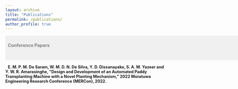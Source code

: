 ```yaml
---
layout: archive
title: "Publications"
permalink: /publications/
author_profile: true
---
```




<span style="font-size:1em; color:gray;background-color: #F0F0F0;height: 4em; width: 57em; display:inline-block; vertical-align: middle; padding-top: 22px;padding-left: 8px;text-align: left"><b>Conference Papers</b></span><br/>

<!-- <img style="float: left;" src="/images/cvpr.jpg" width="25%">  -->
<span style="font-size:0.9em;padding-left: 8px;text-align: justify"><b>E. M. P. M. De Saram, W. M. D. N. De Silva, Y. D. Dissanayake, S. A. M. Yazeer and Y. W. R.
Amarasinghe, "Design and Development of an Automated Paddy Transplanting Machine with a Novel
Planting Mechanism," 2022 Moratuwa Engineering Research Conference (MERCon), 2022.</b><br />

